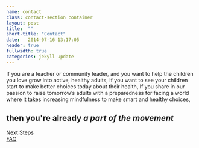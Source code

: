 ```yaml
---
name: contact
class: contact-section container
layout: post
title:  ""
short-title: "Contact"
date:   2014-07-16 13:17:05
header: true
fullwidth: true
categories: jekyll update
---
```


<span class="hidden" data-changer="cta">
  If you are a teacher or community leader, and you want to help the children you love grow into active, healthy adults,
</span>

<span class="hidden" data-changer="cta">
  If you want to see your children start to make better choices today about their health,
</span>

<span class="hidden" data-changer="cta">
  If you share in our passion to raise tomorrow’s adults with a preparedness for facing a world where it takes increasing mindfulness to make smart and healthy choices,
</span>


<h2 id="cta-holder"></h2>

<h2 id="cta-response" class="hidden">then you're already <em>a part of the movement</em></h2>

<section class="col-sm-12 col-lg-4">
  <a href="/next-steps" class="btn btn-lg btn-default btn-block" role="button">
    Next Steps
  </a>
</section>

<section class="col-sm-12 col-lg-4">
  <a href="/faq" class="btn btn-lg btn-default btn-block" role="button">
    FAQ
  </a>
</section>
